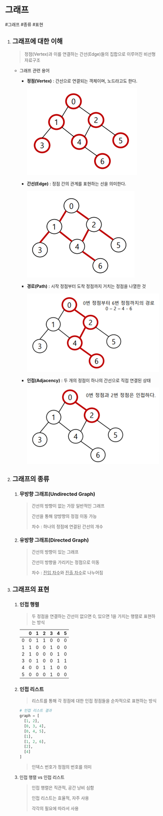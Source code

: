 # 그래프

#그래프 #종류 #표현

1. ## 그래프에 대한 이해

   > 정점(Vertex)과 이를 연결하는 간선(Edge)들의 집합으로 이루어진 비선형 자료구조

   - 그래프 관련 용어

     - **정점(Vertex)** : 간선으로 연결되는 객체이며, 노드라고도 한다.

       ![image-20220810002222982](2022-08-09-graph.assets/image-20220810002222982.png)

     - **간선(Edge)** : 정점 간의 관계를 표현하는 선을 의미한다.

       ![image-20220810002237199](2022-08-09-graph.assets/image-20220810002237199.png)

     - **경로(Path)** : 시작 정점부터 도착 정점까지 거치는 정점을 나열한 것

       ![image-20220810002251892](2022-08-09-graph.assets/image-20220810002251892.png)

     - **인접(Adjacency)** : 두 개의 정점이 하나의 간선으로 직접 연결된 상태

       ![image-20220810002304776](2022-08-09-graph.assets/image-20220810002304776.png)

   

2. ## 그래프의 종류

   1. ### 무방향 그래프(Undirected Graph)

      > 간선의 방향이 없는 가장 일반적인 그래프
      >
      > 간선을 통해 양뱡향의 정점 이동 가능
      >
      > 차수 : 하나의 정점에 연결된 간선의 개수

   2. ### 유방향 그래프(Directed Graph)

      > 간선의 방향이 있는 그래프
      >
      > 간선이 방향을 가리키는 정점으로 이동
      >
      > 차수 : <u>진입 차수</u>와 <u>진출 차수</u>로 나누어짐

   

3. ## 그래프의 표현

   1. ### 인접 행렬

      > 두 정점을 연결하는 간선이 없으면 0, 있으면 1을 가지는 행렬로 표현하는 방식

      |      |  0   |  1   |  2   |  3   |  4   |  5   |
      | :--: | :--: | :--: | :--: | :--: | :--: | :--: |
      |  0   |  0   |  1   |  1   |  0   |  0   |  0   |
      |  1   |  1   |  0   |  0   |  1   |  0   |  0   |
      |  2   |  1   |  0   |  0   |  0   |  1   |  0   |
      |  3   |  0   |  1   |  0   |  0   |  1   |  1   |
      |  4   |  0   |  0   |  1   |  1   |  0   |  0   |
      |  5   |  0   |  0   |  0   |  1   |  0   |  0   |

      

   2. ### 인접 리스트

      > 리스트를 통해 각 정점에 대한 인접 정점들을 순차적으로 표현하는 방식

      ```python
      # 인접 리스트 결과
      graph = [
      	[1, 2],
      	[0, 3, 4],
      	[0, 4, 5],
      	[1],
      	[1, 2, 6],
      	[2],
      	[4]
      ]
      ```

      > 인덱스 번호가 정점의 번호를 의미

   3. 인접 행렬 vs 인접 리스트

      > 인접 행렬은 직관적, 공간 낭비 심함
      >
      > 인접 리스트는 효율적, 자주 사용
      >
      > 각각의 필요에 따라서 사용
